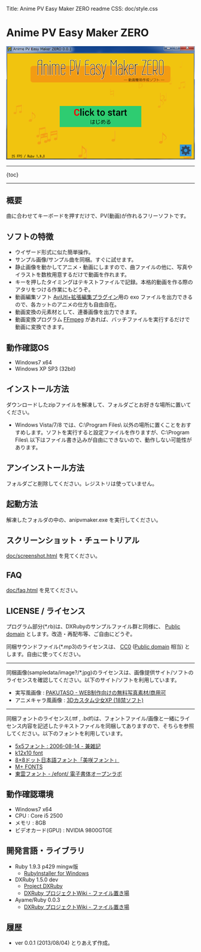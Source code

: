 Title: Anime PV Easy Maker ZERO readme
CSS: doc/style.css

Anime PV Easy Maker ZERO
=======================

![タイトル画面SS](doc/ss_anipvemk_01.png)

- - - -

{toc}

- - - -

概要
----

曲に合わせてキーボードを押すだけで、PV(動画)が作れるフリーソフトです。


ソフトの特徴
------------

* ウイザード形式に似た簡単操作。
* サンプル画像/サンプル曲を同梱。すぐに試せます。
* 静止画像を動かしてアニメ・動画にしますので、曲ファイルの他に、写真やイラストを数枚用意するだけで動画を作れます。
* キーを押したタイミングはテキストファイルで記録。本格的動画を作る際のアタリをつける作業にもどうぞ。
* 動画編集ソフト [AviUtl+拡張編集プラグイン](http://spring-fragrance.mints.ne.jp/aviutl/)用の exo ファイルを出力できるので、各カットのアニメの仕方も自由自在。
* 動画変換の元素材として、連番画像を出力できます。
* 動画変換プログラム [FFmpeg](http://www.ffmpeg.org/) があれば、バッチファイルを実行するだけで動画に変換できます。


動作確認OS
-----------

* Windows7 x64
* Windows XP SP3 (32bit)


インストール方法
----------------

ダウンロードしたzipファイルを解凍して、フォルダごとお好きな場所に置いてください。

* Windows Vista/7/8 では、C:\Program Files\ 以外の場所に置くことをおすすめします。ソフトを実行すると設定ファイルを作りますが、C:\Program Files\ 以下はファイル書き込みが自由にできないので、動作しない可能性があります。


アンインストール方法
--------------------

フォルダごと削除してください。レジストリは使っていません。


起動方法
--------

解凍したフォルダの中の、anipvmaker.exe を実行してください。


スクリーンショット・チュートリアル
----------------------------------

[doc/screenshot.html](./doc/screenshot.html) を見てください。

FAQ
---

[doc/faq.html](./doc/faq.html) を見てください。


LICENSE / ライセンス
--------------------

プログラム部分(*.rb)は、DXRubyのサンプルファイル群と同様に、
[Public domain](http://ja.wikipedia.org/wiki/%E3%83%91%E3%83%96%E3%83%AA%E3%83%83%E3%82%AF%E3%83%89%E3%83%A1%E3%82%A4%E3%83%B3)
とします。改造・再配布等、ご自由にどうぞ。

同梱サウンドファイル(*.mp3)のライセンスは、
[CC0](http://sciencecommons.jp/cc0/about)
([Public domain](http://ja.wikipedia.org/wiki/%E3%83%91%E3%83%96%E3%83%AA%E3%83%83%E3%82%AF%E3%83%89%E3%83%A1%E3%82%A4%E3%83%B3) 相当)
とします。自由に使ってください。

- - - -
 
同梱画像(sampledata/image?/*.jpg)のライセンスは、画像提供サイト/ソフトのライセンスを確認してください。以下のサイト/ソフトを利用しています。

* 実写風画像 : [PAKUTASO - WEB制作向けの無料写真素材/商用可](http://www.pakutaso.com/)
* アニメキャラ風画像 : [3Dカスタム少女XP (18禁ソフト)](http://tech3d.sakura.ne.jp/3dcustom/top.html)

- - - -

同梱フォントのライセンス(.ttf , .bdf)は、フォントファイル/画像と一緒にライセンス内容を記述したテキストファイルを同梱してありますので、そちらを参照してください。以下のフォントを利用しています。

* [5x5フォント : 2006-08-14 - 兼雑記](http://d.hatena.ne.jp/shinichiro_h/20060814#1155567183)
* [k12x10 font](http://z.apps.atjp.jp/k12x10/)
* [8×8ドット日本語フォント「美咲フォント」](http://www.geocities.jp/littlimi/misaki.htm)
* [M+ FONTS](http://mplus-fonts.sourceforge.jp/)
* [東雲フォント - /efont/ 電子書体オープンラボ](http://openlab.ring.gr.jp/efont/)


動作確認環境
------------

* Windows7 x64
* CPU : Core i5 2500
* メモリ : 8GB
* ビデオカード(GPU) : NVIDIA 9800GTGE


開発言語・ライブラリ
--------------------

* Ruby 1.9.3 p429 mingw版
  * [RubyInstaller for Windows](http://rubyinstaller.org/)
* DXRuby 1.5.0 dev
  * [Project DXRuby](http://dxruby.sourceforge.jp/)
  * [DXRuby プロジェクトWiki - ファイル置き場](http://dxruby.sourceforge.jp/cgi-bin/hiki.cgi?%A5%D5%A5%A1%A5%A4%A5%EB%C3%D6%A4%AD%BE%EC)
* Ayame/Ruby 0.0.3
  * [DXRuby プロジェクトWiki - ファイル置き場](http://dxruby.sourceforge.jp/cgi-bin/hiki.cgi?%A5%D5%A5%A1%A5%A4%A5%EB%C3%D6%A4%AD%BE%EC)


履歴
----

* ver 0.0.1 (2013/08/04) とりあえず作成。

 